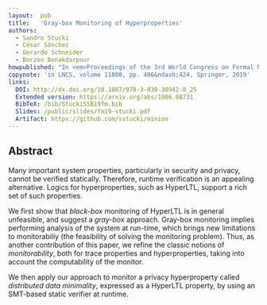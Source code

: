 ```yaml
---
layout:  pub
title:   'Gray-box Monitoring of Hyperproperties'
authors:
  - Sandro Stucki
  - César Sánchez
  - Gerardo Schneider
  - Borzoo Bonakdarpour
howpublished: "In <em>Proceedings of the 3rd World Congress on Formal Methods</em> (FM '19)"
copynote: 'in LNCS, volume 11800, pp. 406&ndash;424, Springer, 2019'
links:
  DOI: http://dx.doi.org/10.1007/978-3-030-30942-8_25
  Extended version: https://arxiv.org/abs/1906.08731
  BibTeX: /bib/StuckiSSB19fm.bib
  Slides: /public/slides/fm19-stucki.pdf
  Artifact: https://github.com/sstucki/minion
---
```


## Abstract

Many important system properties, particularly in security and privacy, cannot be verified statically.  Therefore, runtime verification is an appealing alternative.  Logics for hyperproperties, such as HyperLTL, support a rich set of such properties.

We first show that *black-box* monitoring of HyperLTL is in general unfeasible, and suggest a *gray-box* approach.  Gray-box monitoring implies performing analysis of the system at run-time, which brings new limitations to monitorabiliy (the feasibility of solving the monitoring problem).  Thus, as another contribution of this paper, we refine the classic notions of *monitorability*, both for trace properties and hyperproperties, taking into account the computability of the monitor.

We then apply our approach to monitor a privacy hyperproperty called *distributed data minimality*, expressed as a HyperLTL property, by using an SMT-based static verifier at runtime.
